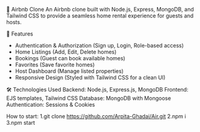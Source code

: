 🏡 Airbnb Clone
An Airbnb clone built with Node.js, Express, MongoDB, and Tailwind CSS to provide a seamless home rental experience for guests and hosts.

🚀 Features
- Authentication & Authorization (Sign up, Login, Role-based access)
- Home Listings (Add, Edit, Delete homes)
- Bookings (Guest can book available homes)
- Favorites (Save favorite homes)
- Host Dashboard (Manage listed properties)
- Responsive Design (Styled with Tailwind CSS for a clean UI)

🛠️ Technologies Used
Backend: Node.js, Express.js, MongoDB
Frontend: EJS templates, Tailwind CSS
Database: MongoDB with Mongoose
Authentication: Sessions & Cookies


How to start:
1.git clone https://github.com/Arpita-Ghadai/Air.git
2.npm i
3.npm start
